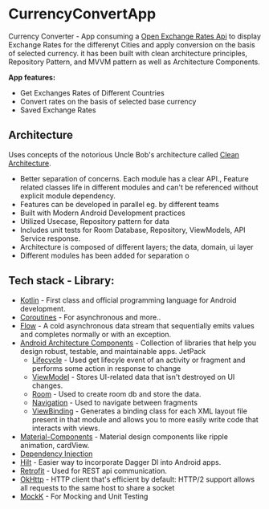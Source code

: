# CurrencyConvertApp
Currency Converter - App consuming a [Open Exchange Rates Api](https://openexchangerates.org/) to display Exchange Rates  for the differenyt Cities and apply conversion on the basis of selected currency. it has been built with clean architecture principles, Repository Pattern, and MVVM pattern as well as Architecture Components.


**App features:**
- Get Exchanges Rates of Different Countries 
- Convert rates on the basis of selected base currency
- Saved Exchange Rates


## Architecture
Uses concepts of the notorious Uncle Bob's architecture called [Clean Architecture](https://blog.cleancoder.com/uncle-bob/2012/08/13/the-clean-architecture.html).</br>

* Better separation of concerns. Each module has a clear API., Feature related classes life in different modules and can't be referenced without explicit module dependency.
* Features can be developed in parallel eg. by different teams
* Built with Modern Android Development practices
* Utilized Usecase, Repository pattern for data
* Includes unit tests for Room Database, Repository, ViewModels, API Service response.
* Architecture is composed of different layers; the data, domain, ui layer
* Different modules has been added for separation o


## Tech stack - Library:
- [Kotlin](https://kotlinlang.org/) - First class and official programming language for Android development.
- [Coroutines](https://kotlinlang.org/docs/reference/coroutines-overview.html) - For asynchronous and more..
- [Flow](https://kotlin.github.io/kotlinx.coroutines/kotlinx-coroutines-core/kotlinx.coroutines.flow/-flow/) - A cold asynchronous data stream that sequentially emits values and completes normally or with an exception.
- [Android Architecture Components](https://developer.android.com/topic/libraries/architecture) - Collection of libraries that help you design robust, testable, and maintainable apps. 
JetPack
  - [Lifecycle](https://developer.android.com/jetpack/androidx/releases/lifecycle) - Used get lifecyle event of an activity or fragment and performs some action in response to change
  - [ViewModel](https://developer.android.com/topic/libraries/architecture/viewmodel) - Stores UI-related data that isn't destroyed on UI changes. 
  - [Room](https://developer.android.com/topic/libraries/architecture/room) - Used to create room db and store the data.
  - [Navigation](https://developer.android.com/guide/navigation/navigation-getting-started) - Used to navigate between fragments
  - [ViewBinding](https://developer.android.com/topic/libraries/view-binding) - Generates a binding class for each XML layout file present in that module and allows you to more easily write code that interacts with views.
- [Material-Components](https://github.com/material-components/material-components-android) - Material design components like ripple animation, cardView.
- [Dependency Injection](https://developer.android.com/training/dependency-injection)
- [Hilt](https://dagger.dev/hilt) - Easier way to incorporate Dagger DI into Android apps.
- [Retrofit](https://github.com/square/retrofit) - Used for REST api communication.
- [OkHttp](http://square.github.io/okhttp/) - HTTP client that's efficient by default: HTTP/2 support allows all requests to the same host to share a socket
- [MockK](https://mockk.io) - For Mocking and Unit Testing


